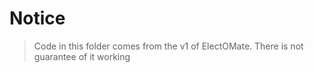 # Notice

> Code in this folder comes from the v1 of ElectOMate.
> There is not guarantee of it working
